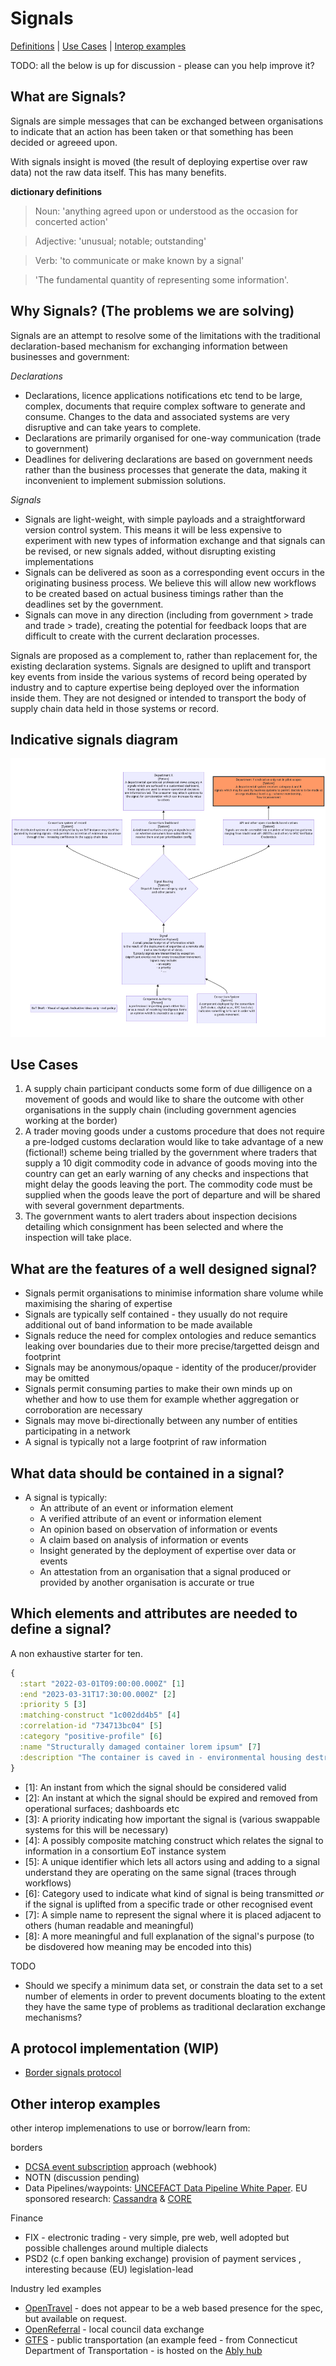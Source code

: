 # Signals
[Definitions](#definitions) |
[Use Cases](#use-cases) |
[Interop examples](#other-interop-examples)

TODO:  all the below is up for discussion - please can you help improve it?

## What are Signals?
Signals are simple messages that can be exchanged between organisations to indicate that an action has been taken or that something has been decided or agreeed upon.

With signals insight is moved (the result of deploying expertise over raw data) not the raw data itself. This has many benefits.


**dictionary definitions**

> Noun: 'anything agreed upon or understood as the occasion for concerted action'

> Adjective: 'unusual; notable; outstanding'

> Verb: 'to communicate or make known by a signal'

> 'The fundamental quantity of representing some information'.

## Why Signals? (The problems we are solving)
Signals are an attempt to resolve some of the limitations with the traditional declaration-based mechanism for exchanging information between businesses and government:

*Declarations* 
* Declarations, licence applications notifications etc tend to be large, complex, documents that require complex software to generate and consume.  Changes to the data and associated systems are very disruptive and can take years to complete.
* Declarations are primarily organised for one-way communication (trade to government)
* Deadlines for delivering declarations are based on government needs rather than the business processes that generate the data, making it inconvenient to implement submission solutions.

*Signals*
* Signals are light-weight, with simple payloads and a straightforward version control system. This means it will be less expensive to experiment with new types of information exchange and that signals can be revised, or new signals added, without disrupting existing implementations 
* Signals can be delivered as soon as a corresponding event occurs in the originating business process.  We believe this will allow new workflows to be created based on actual business timings rather than the deadlines set by the government.
* Signals can move in any direction (including from government > trade and trade > trade), creating the potential for feedback loops that are difficult to create with the current declaration processes.

Signals are proposed as a complement to, rather than replacement for, the existing declaration systems. Signals are designed to uplift and transport key events from inside the various systems of record being operated by industry and to capture expertise being deployed over the information inside them. They are not designed or intended to transport the body of supply chain data held in those systems or record.

## Indicative signals diagram
![Signals diagram](resources/EoT-signals-indicative-flow.png)

## Use Cases
1.  A supply chain participant conducts some form of due dilligence on a movement of goods and would like to share the outcome with other organisations in the supply chain (including government agencies working at the border)
2.  A trader moving goods under a customs procedure that does not require a pre-lodged customs declaration would like to take advantage of a new (fictional!) scheme being trialled by the government where traders that supply a 10 digit commodity code in advance of goods moving into the country can get an early warning of any checks and inspections that might delay the goods leaving the port.  The commodity
   code must be supplied when the goods leave the port of departure and will be shared with several government departments.
2. The government wants to alert traders about inspection decisions detailing which consignment has been selected and where the inspection will take place.

## What are the features of a well designed signal?
- Signals permit organisations to minimise information share volume while maximising the sharing of expertise
- Signals are typically self contained - they usually do not require additional out of band information to be made available
- Signals reduce the need for complex ontologies and reduce semantics leaking over boundaries due to their more precise/targetted deisgn and footprint
- Signals may be anonymous/opaque - identity of the producer/provider may be omitted
- Signals permit consuming parties to make their own minds up on whether and how to use them for example whether aggregation or corroboration are necessary
- Signals may move bi-directionally between any number of entities participating in a network
- A signal is typically not a large footprint of raw information

## What data should be contained in a signal?
- A signal is typically:
  - An attribute of an event or information element
  - A verified attribute of an event or information element
  - An opinion based on observation of information or events
  - A claim based on analysis of information or events
  - Insight generated by the deployment of expertise over data or events
  - An attestation from an organisation that a signal produced or provided by another organisation is accurate or true

## Which elements and attributes are needed to define a signal?

A non exhaustive starter for ten.

```clojure
{
  :start "2022-03-01T09:00:00.000Z" [1]
  :end "2023-03-31T17:30:00.000Z" [2]
  :priority 5 [3]
  :matching-construct "1c002dd4b5" [4]
  :correlation-id "734713bc04" [5]
  :category "positive-profile" [6]
  :name "Structurally damaged container lorem ipsum" [7]
  :description "The container is caved in - environmental housing destroyed lorem ipsum" [8]
}
```

- [1]: An instant from which the signal should be considered valid
- [2]: An instant at which the signal should be expired and removed from operational surfaces; dashboards etc
- [3]: A priority indicating how important the signal is (various swappable systems for this will be necessary)
- [4]: A possibly composite matching construct which relates the signal to information in a consortium EoT instance system
- [5]: A unique identifier which lets all actors using and adding to a signal understand they are operating on the same signal (traces through workflows)
- [6]: Category used to indicate what kind of signal is being transmitted _or_ if the signal is uplifted from a specific trade or other recognised event
- [7]: A simple name to represent the signal where it is placed adjacent to others (human readable and meaningful)
- [8]: A more meaningful and full explanation of the signal's purpose (to be disdovered how meaning may be encoded into this)

TODO
* Should we specify a minimum data set, or constrain the data set to a set number of elements in order to prevent documents bloating to the extent they have the same type of problems as traditional declaration exchange mechanisms?

## A protocol implementation (WIP)

- [Border signals protocol](https://github.com/information-sharing-networks/border-signals)

## Other interop examples
other interop implemenations to use or borrow/learn from:

borders
* [DCSA event subscription](https://app.swaggerhub.com/apis/dcsaorg/DCSA_EBL/2.0.0-Beta-2#/Shipping%20Instructions/get_v2_shipping_instructions__shippingInstructionReference_) approach (webhook)  
* NOTN (discussion pending)
* Data Pipelines/waypoints:  [UNCEFACT Data Pipeline White Paper](https://unece.org/fileadmin/DAM/cefact/GuidanceMaterials/WhitePaperDataPipeline_Eng.pdf).  EU sponsored research: [Cassandra](https://cordis.europa.eu/project/id/261795) & [CORE](http://www.coreproject.eu/resources.aspx?filter=6073)

Finance
* FIX - electronic trading  - very simple, pre web, well adopted but possible challenges around multiple dialects
* PSD2 (c.f open banking exchange)  provision of payment services , interesting because (EU) legislation-lead

Industry led examples
* [OpenTravel](https://opentravel.org/) - does not appear to be a web based presence for the spec, but available on request.
* [OpenReferral](https://openreferraluk.org/about-standard) - local council data exchange 
* [GTFS](https://github.com/google/transit/tree/master/gtfs-realtime/spec/en) - public transportation (an example feed - from Connecticut Department of Transportation - is hosted on the [Ably hub](https://ably.com/hub/cttransit/gtfsr)
